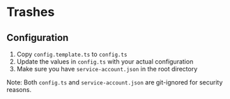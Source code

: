 # Trashes

## Configuration

1. Copy `config.template.ts` to `config.ts`
2. Update the values in `config.ts` with your actual configuration
3. Make sure you have `service-account.json` in the root directory

Note: Both `config.ts` and `service-account.json` are git-ignored for security reasons.
